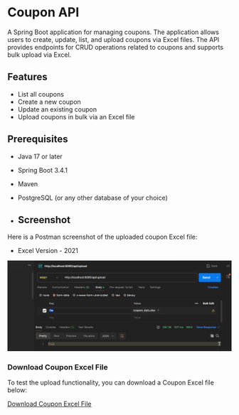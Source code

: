 # Coupon API

A Spring Boot application for managing coupons. The application allows users to create, update, list, and upload coupons via Excel files. The API provides endpoints for CRUD operations related to coupons and supports bulk upload via Excel.

## Features

- List all coupons
- Create a new coupon
- Update an existing coupon
- Upload coupons in bulk via an Excel file

## Prerequisites

- Java 17 or later
- Spring Boot 3.4.1
- Maven
- PostgreSQL (or any other database of your choice)

- ## Screenshot
  
Here is a Postman screenshot of the uploaded coupon Excel file: <br>
- Excel Version - 2021
<img src="src/main/resources/temporary-folder/postman_screenshot_img.png" alt="Postman screenshot">

### Download Coupon Excel File

To test the upload functionality, you can download a Coupon Excel file below:

[Download Coupon Excel File](PK)

